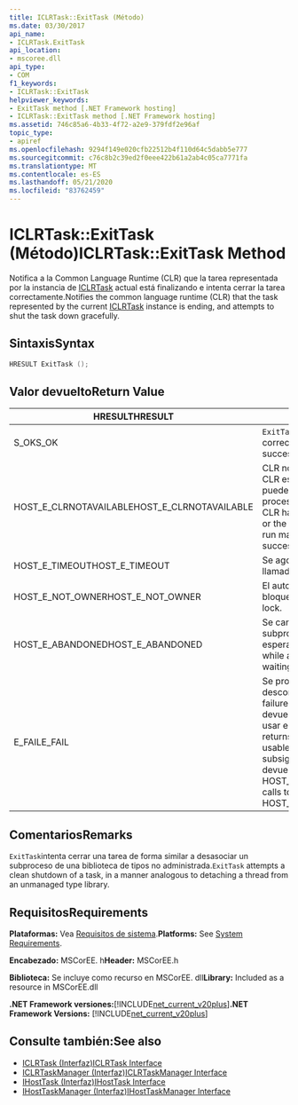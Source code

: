 ```yaml
---
title: ICLRTask::ExitTask (Método)
ms.date: 03/30/2017
api_name:
- ICLRTask.ExitTask
api_location:
- mscoree.dll
api_type:
- COM
f1_keywords:
- ICLRTask::ExitTask
helpviewer_keywords:
- ExitTask method [.NET Framework hosting]
- ICLRTask::ExitTask method [.NET Framework hosting]
ms.assetid: 746c85a6-4b33-4f72-a2e9-379fdf2e96af
topic_type:
- apiref
ms.openlocfilehash: 9294f149e020cfb22512b4f110d64c5dabb5e777
ms.sourcegitcommit: c76c8b2c39ed2f0eee422b61a2ab4c05ca7771fa
ms.translationtype: MT
ms.contentlocale: es-ES
ms.lasthandoff: 05/21/2020
ms.locfileid: "83762459"
---
```

# <a name="iclrtaskexittask-method"></a><span data-ttu-id="e3ff7-102">ICLRTask::ExitTask (Método)</span><span class="sxs-lookup"><span data-stu-id="e3ff7-102">ICLRTask::ExitTask Method</span></span>
<span data-ttu-id="e3ff7-103">Notifica a la Common Language Runtime (CLR) que la tarea representada por la instancia de [ICLRTask](iclrtask-interface.md) actual está finalizando e intenta cerrar la tarea correctamente.</span><span class="sxs-lookup"><span data-stu-id="e3ff7-103">Notifies the common language runtime (CLR) that the task represented by the current [ICLRTask](iclrtask-interface.md) instance is ending, and attempts to shut the task down gracefully.</span></span>  
  
## <a name="syntax"></a><span data-ttu-id="e3ff7-104">Sintaxis</span><span class="sxs-lookup"><span data-stu-id="e3ff7-104">Syntax</span></span>  
  
```cpp  
HRESULT ExitTask ();  
```  
  
## <a name="return-value"></a><span data-ttu-id="e3ff7-105">Valor devuelto</span><span class="sxs-lookup"><span data-stu-id="e3ff7-105">Return Value</span></span>  
  
|<span data-ttu-id="e3ff7-106">HRESULT</span><span class="sxs-lookup"><span data-stu-id="e3ff7-106">HRESULT</span></span>|<span data-ttu-id="e3ff7-107">Descripción</span><span class="sxs-lookup"><span data-stu-id="e3ff7-107">Description</span></span>|  
|-------------|-----------------|  
|<span data-ttu-id="e3ff7-108">S_OK</span><span class="sxs-lookup"><span data-stu-id="e3ff7-108">S_OK</span></span>|<span data-ttu-id="e3ff7-109">`ExitTask`se devolvió correctamente.</span><span class="sxs-lookup"><span data-stu-id="e3ff7-109">`ExitTask` returned successfully.</span></span>|  
|<span data-ttu-id="e3ff7-110">HOST_E_CLRNOTAVAILABLE</span><span class="sxs-lookup"><span data-stu-id="e3ff7-110">HOST_E_CLRNOTAVAILABLE</span></span>|<span data-ttu-id="e3ff7-111">CLR no se ha cargado en un proceso o CLR está en un estado en el que no puede ejecutar código administrado ni procesar la llamada correctamente.</span><span class="sxs-lookup"><span data-stu-id="e3ff7-111">The CLR has not been loaded into a process, or the CLR is in a state in which it cannot run managed code or process the call successfully.</span></span>|  
|<span data-ttu-id="e3ff7-112">HOST_E_TIMEOUT</span><span class="sxs-lookup"><span data-stu-id="e3ff7-112">HOST_E_TIMEOUT</span></span>|<span data-ttu-id="e3ff7-113">Se agotó el tiempo de espera de la llamada.</span><span class="sxs-lookup"><span data-stu-id="e3ff7-113">The call timed out.</span></span>|  
|<span data-ttu-id="e3ff7-114">HOST_E_NOT_OWNER</span><span class="sxs-lookup"><span data-stu-id="e3ff7-114">HOST_E_NOT_OWNER</span></span>|<span data-ttu-id="e3ff7-115">El autor de la llamada no posee el bloqueo.</span><span class="sxs-lookup"><span data-stu-id="e3ff7-115">The caller does not own the lock.</span></span>|  
|<span data-ttu-id="e3ff7-116">HOST_E_ABANDONED</span><span class="sxs-lookup"><span data-stu-id="e3ff7-116">HOST_E_ABANDONED</span></span>|<span data-ttu-id="e3ff7-117">Se canceló un evento mientras un subproceso o fibra bloqueados estaba esperando en él.</span><span class="sxs-lookup"><span data-stu-id="e3ff7-117">An event was canceled while a blocked thread or fiber was waiting on it.</span></span>|  
|<span data-ttu-id="e3ff7-118">E_FAIL</span><span class="sxs-lookup"><span data-stu-id="e3ff7-118">E_FAIL</span></span>|<span data-ttu-id="e3ff7-119">Se produjo un error grave desconocido.</span><span class="sxs-lookup"><span data-stu-id="e3ff7-119">An unknown catastrophic failure occurred.</span></span> <span data-ttu-id="e3ff7-120">Cuando un método devuelve E_FAIL, CLR ya no se puede usar en el proceso.</span><span class="sxs-lookup"><span data-stu-id="e3ff7-120">When a method returns E_FAIL, the CLR is no longer usable within the process.</span></span> <span data-ttu-id="e3ff7-121">Las llamadas subsiguientes a métodos de hospedaje devuelven HOST_E_CLRNOTAVAILABLE.</span><span class="sxs-lookup"><span data-stu-id="e3ff7-121">Subsequent calls to hosting methods return HOST_E_CLRNOTAVAILABLE.</span></span>|  
  
## <a name="remarks"></a><span data-ttu-id="e3ff7-122">Comentarios</span><span class="sxs-lookup"><span data-stu-id="e3ff7-122">Remarks</span></span>  
 <span data-ttu-id="e3ff7-123">`ExitTask`intenta cerrar una tarea de forma similar a desasociar un subproceso de una biblioteca de tipos no administrada.</span><span class="sxs-lookup"><span data-stu-id="e3ff7-123">`ExitTask` attempts a clean shutdown of a task, in a manner analogous to detaching a thread from an unmanaged type library.</span></span>  
  
## <a name="requirements"></a><span data-ttu-id="e3ff7-124">Requisitos</span><span class="sxs-lookup"><span data-stu-id="e3ff7-124">Requirements</span></span>  
 <span data-ttu-id="e3ff7-125">**Plataformas:** Vea [Requisitos de sistema](../../get-started/system-requirements.md).</span><span class="sxs-lookup"><span data-stu-id="e3ff7-125">**Platforms:** See [System Requirements](../../get-started/system-requirements.md).</span></span>  
  
 <span data-ttu-id="e3ff7-126">**Encabezado:** MSCorEE. h</span><span class="sxs-lookup"><span data-stu-id="e3ff7-126">**Header:** MSCorEE.h</span></span>  
  
 <span data-ttu-id="e3ff7-127">**Biblioteca:** Se incluye como recurso en MSCorEE. dll</span><span class="sxs-lookup"><span data-stu-id="e3ff7-127">**Library:** Included as a resource in MSCorEE.dll</span></span>  
  
 <span data-ttu-id="e3ff7-128">**.NET Framework versiones:**[!INCLUDE[net_current_v20plus](../../../../includes/net-current-v20plus-md.md)]</span><span class="sxs-lookup"><span data-stu-id="e3ff7-128">**.NET Framework Versions:** [!INCLUDE[net_current_v20plus](../../../../includes/net-current-v20plus-md.md)]</span></span>  
  
## <a name="see-also"></a><span data-ttu-id="e3ff7-129">Consulte también:</span><span class="sxs-lookup"><span data-stu-id="e3ff7-129">See also</span></span>

- [<span data-ttu-id="e3ff7-130">ICLRTask (Interfaz)</span><span class="sxs-lookup"><span data-stu-id="e3ff7-130">ICLRTask Interface</span></span>](iclrtask-interface.md)
- [<span data-ttu-id="e3ff7-131">ICLRTaskManager (Interfaz)</span><span class="sxs-lookup"><span data-stu-id="e3ff7-131">ICLRTaskManager Interface</span></span>](iclrtaskmanager-interface.md)
- [<span data-ttu-id="e3ff7-132">IHostTask (Interfaz)</span><span class="sxs-lookup"><span data-stu-id="e3ff7-132">IHostTask Interface</span></span>](ihosttask-interface.md)
- [<span data-ttu-id="e3ff7-133">IHostTaskManager (Interfaz)</span><span class="sxs-lookup"><span data-stu-id="e3ff7-133">IHostTaskManager Interface</span></span>](ihosttaskmanager-interface.md)

